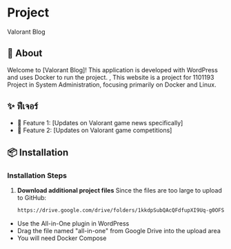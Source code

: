 # Project
Valorant Blog


## 📖 About

Welcome to [Valorant Blog]! This application is developed with WordPress and uses Docker to run the project. , This website is a project for 1101193 Project in System Administration, focusing primarily on Docker and Linux.


## ✨ ฟีเจอร์

- 📱 Feature 1: [Updates on Valorant game news specifically]
- 📱 Feature 2: [Updates on Valorant game competitions]
  
## 📦 Installation

### Installation Steps

1. **Download additional project files**
Since the files are too large to upload to GitHub:
   ```bash
   https://drive.google.com/drive/folders/1kkdpSubQAcQFdfupXI9Uq-g0OFS1rR1z?usp=sharing
   
-  Use the All-in-One plugin in WordPress
-  Drag the file named "all-in-one" from Google Drive into the upload area
-  You will need Docker Compose

